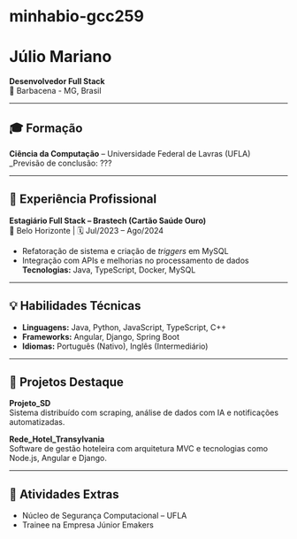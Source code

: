 # minhabio-gcc259

# Júlio Mariano

**Desenvolvedor Full Stack**  
📍 Barbacena - MG, Brasil  

---

## 🎓 Formação

**Ciência da Computação** – Universidade Federal de Lavras (UFLA)  
_Previsão de conclusão: ???

---

## 💼 Experiência Profissional

**Estagiário Full Stack – Brastech (Cartão Saúde Ouro)**  
📍 Belo Horizonte | 🗓️ Jul/2023 – Ago/2024  
- Refatoração de sistema e criação de *triggers* em MySQL  
- Integração com APIs e melhorias no processamento de dados  
**Tecnologias:** Java, TypeScript, Docker, MySQL

---

## 💡 Habilidades Técnicas

- **Linguagens:** Java, Python, JavaScript, TypeScript, C++  
- **Frameworks:** Angular, Django, Spring Boot  
- **Idiomas:** Português (Nativo), Inglês (Intermediário)

---

## 🚀 Projetos Destaque

**Projeto_SD**  
Sistema distribuído com scraping, análise de dados com IA e notificações automatizadas.

**Rede_Hotel_Transylvania**  
Software de gestão hoteleira com arquitetura MVC e tecnologias como Node.js, Angular e Django.

---

## 📌 Atividades Extras

- Núcleo de Segurança Computacional – UFLA  
- Trainee na Empresa Júnior Emakers
